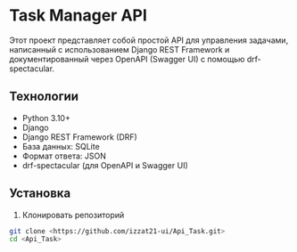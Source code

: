 # Task Manager API

Этот проект представляет собой простой API для управления задачами, написанный с использованием Django REST Framework и документированный через OpenAPI (Swagger UI) с помощью drf-spectacular.

## Технологии

- Python 3.10+
- Django  
- Django REST Framework (DRF)
- База данных: SQLite
- Формат ответа: JSON
- drf-spectacular (для OpenAPI и Swagger UI)  

## Установка

1. Клонировать репозиторий  
```bash
git clone <https://github.com/izzat21-ui/Api_Task.git>
cd <Api_Task>
